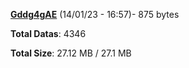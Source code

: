 [**Gddg4gAE**](/data/Gddg4gAE.txt) (14/01/23 - 16:57)- 875 bytes

**Total Datas**: 4346

**Total Size**: 27.12 MB / 27.1 MB